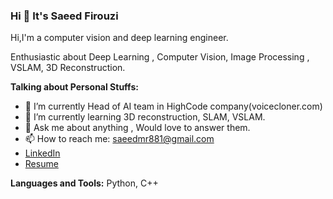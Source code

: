 ### Hi 👋 It's Saeed Firouzi 


Hi,I'm a computer vision and deep learning engineer. 

Enthusiastic about Deep Learning , Computer Vision, Image Processing , VSLAM, 3D Reconstruction.

**Talking about Personal Stuffs:**

- 🔭 I’m currently Head of AI team in HighCode company(voicecloner.com)
- 🌱 I’m currently learning 3D reconstruction, SLAM, VSLAM.
- 💬 Ask me about anything , Would love to answer them.
- 📫 How to reach me: saeedmr881@gmail.com
- <a href="https://www.linkedin.com/in/saeed-firouzi-a00bb120a/">LinkedIn</a>
- <a href="">Resume</a>

**Languages and Tools:**
Python, C++
